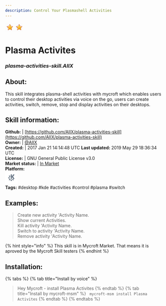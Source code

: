 ```yaml
---  
description: Control Your Plasmashell Activities  
---  
```

![](../.gitbook/assets/star.png)![](../.gitbook/assets/star.png)  
# Plasma Activites  
### _plasma-activities-skill.AIIX_  
## About:  
This skill integrates plasma-shell activities with mycroft which enables users to control their desktop activities via voice on the go, users can create activities, switch, remove, stop and display activities on their desktops.

## Skill information:  
**Github:** | [https://github.com/AIIX/plasma-activities-skill](https://github.com/AIIX/plasma-activities-skill)  
**Owner:** | [@AIIX](https://github.com/AIIX)  
**Created:** | 2017 Jan 21 14:14:48 UTC  **Last updated:** 2019 May 29 18:36:34 UTC  
**License:** | GNU General Public License v3.0  
**Market status:** | [In Market](https://market.mycroft.ai/skill/plasma-activities-skill)  
**Platform:**  
 ![](../.gitbook/assets/kde.png)   
**Tags:** \#desktop \#kde \#activities \#control \#plasma \#switch   
## Examples:  
> Create new activity 'Activity Name.  
> Show current Activities.  
> Kill activity 'Activity Name.  
> Switch to activity 'Activity Name.  
> Remove activity 'Activity Name.  
  
{% hint style="info" %}
This skill is in Mycroft Market. That means it is aproved by the Mycroft Skill testers
{% endhint %}
    
## Installation:  
{% tabs %}
{% tab title="Install by voice" %}
> Hey Mycroft - install Plasma Activites
{% endtab %}
  {% tab title="Install by mycroft-msm" %}
``` mycroft-msm install Plasma Activites```
{% endtab %}
  {% endtabs %}
  